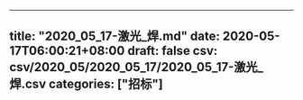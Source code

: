
---
title: "2020_05_17-激光_焊.md"
date: 2020-05-17T06:00:21+08:00
draft: false
csv: csv/2020_05/2020_05_17/2020_05_17-激光_焊.csv
categories: ["招标"]
---
